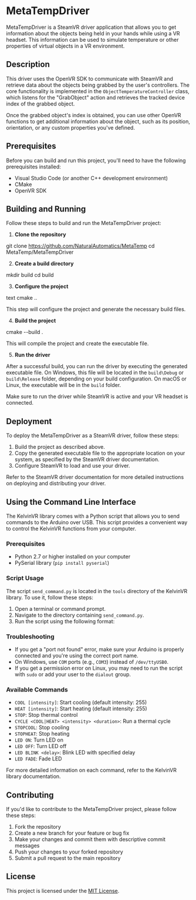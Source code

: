 # MetaTempDriver

MetaTempDriver is a SteamVR driver application that allows you to get information about the objects being held in your hands while using a VR headset. This information can be used to simulate temperature or other properties of virtual objects in a VR environment.

## Description

This driver uses the OpenVR SDK to communicate with SteamVR and retrieve data about the objects being grabbed by the user's controllers. The core functionality is implemented in the `ObjectTemperatureController` class, which listens for the "GrabObject" action and retrieves the tracked device index of the grabbed object.

Once the grabbed object's index is obtained, you can use other OpenVR functions to get additional information about the object, such as its position, orientation, or any custom properties you've defined.

## Prerequisites

Before you can build and run this project, you'll need to have the following prerequisites installed:

- Visual Studio Code (or another C++ development environment)
- CMake
- OpenVR SDK

## Building and Running

Follow these steps to build and run the MetaTempDriver project:

1. **Clone the repository**

git clone https://github.com/NaturalAutomatics/MetaTemp
cd MetaTemp/MetaTempDriver


2. **Create a build directory**

mkdir build
cd build


3. **Configure the project**

text
cmake ..


This step will configure the project and generate the necessary build files.

4. **Build the project**

cmake --build .


This will compile the project and create the executable file.

5. **Run the driver**

After a successful build, you can run the driver by executing the generated executable file. On Windows, this file will be located in the `build\Debug` or `build\Release` folder, depending on your build configuration. On macOS or Linux, the executable will be in the `build` folder.

Make sure to run the driver while SteamVR is active and your VR headset is connected.

## Deployment

To deploy the MetaTempDriver as a SteamVR driver, follow these steps:

1. Build the project as described above.
2. Copy the generated executable file to the appropriate location on your system, as specified by the SteamVR driver documentation.
3. Configure SteamVR to load and use your driver.

Refer to the SteamVR driver documentation for more detailed instructions on deploying and distributing your driver.

## Using the Command Line Interface

The KelvinVR library comes with a Python script that allows you to send commands to the Arduino over USB. This script provides a convenient way to control the KelvinVR functions from your computer.

### Prerequisites

- Python 2.7 or higher installed on your computer
- PySerial library (`pip install pyserial`)

### Script Usage

The script `send_command.py` is located in the `tools` directory of the KelvinVR library. To use it, follow these steps:

1. Open a terminal or command prompt.
2. Navigate to the directory containing `send_command.py`.
3. Run the script using the following format:

### Troubleshooting

- If you get a "port not found" error, make sure your Arduino is properly connected and you're using the correct port name.
- On Windows, use `COM` ports (e.g., `COM3`) instead of `/dev/ttyUSB0`.
- If you get a permission error on Linux, you may need to run the script with `sudo` or add your user to the `dialout` group.

### Available Commands

- `COOL [intensity]`: Start cooling (default intensity: 255)
- `HEAT [intensity]`: Start heating (default intensity: 255)
- `STOP`: Stop thermal control
- `CYCLE <COOL|HEAT> <intensity> <duration>`: Run a thermal cycle
- `STOPCOOL`: Stop cooling
- `STOPHEAT`: Stop heating
- `LED ON`: Turn LED on
- `LED OFF`: Turn LED off
- `LED BLINK <delay>`: Blink LED with specified delay
- `LED FADE`: Fade LED

For more detailed information on each command, refer to the KelvinVR library documentation.


## Contributing

If you'd like to contribute to the MetaTempDriver project, please follow these steps:

1. Fork the repository
2. Create a new branch for your feature or bug fix
3. Make your changes and commit them with descriptive commit messages
4. Push your changes to your forked repository
5. Submit a pull request to the main repository

## License

This project is licensed under the [MIT License](LICENSE).

